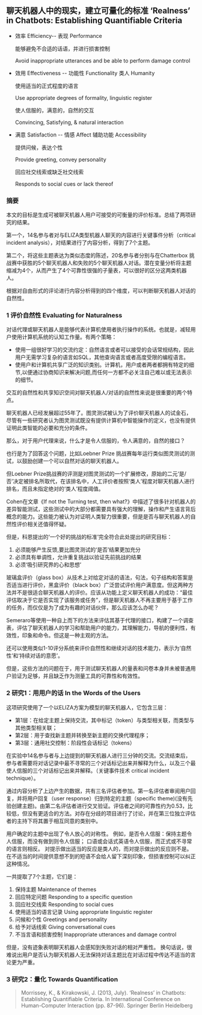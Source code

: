 ## 聊天机器人中的现实，建立可量化的标准                              ‘Realness’ in Chatbots: Establishing Quantifiable Criteria 

- 效率 Efficiency-- 表现 Performance    

  能够避免不合适的话语，并进行损害控制 

  Avoid inappropriate utterances and be able to perform damage control

- 效用 Effectiveness -- 功能性 Functionality  类人 Humanity

  使用适当的正式程度的语言

  Use appropriate degrees of formality, linguistic register

  使人信服的，满意的，自然的交互

  Convincing, Satisfying, & natural interaction

- 满意 Satisfaction -- 情感 Affect  辅助功能 Accessibility

  提供问候，表达个性

  Provide greeting, convey personality

  回应社交线索或缺乏社交线索

  Responds to social cues or lack thereof

### 摘要

本文的目标是生成可被聊天机器人用户可接受的可衡量的评价标准。总结了两项研究的结果。

第一个，14名参与者对与ELIZA类型机器人聊天的内容进行关键事件分析（critical incident analysis），对结果进行了内容分析，得到了7个主题。

第二个，将这些主题表达为类似态度的陈述，20名参与者分别与在Chatterbox 挑战赛中获胜的5个聊天机器人和失败的5个聊天机器人对话。潜在变量分析将主题缩减为4个，从而产生了4个可靠性很强的子量表，可以很好的区分这两类机器人。

根据对自由形式的评论进行内容分析得到的四个维度，可以判断聊天机器人对话的自然性。

### 1 评价自然性 Evaluating for Naturalness

对话代理或聊天机器人是能够代表计算机使用者执行操作的系统。也就是，减轻用户使用计算机系统的认知工作量。有两个策略：

- 使用一组很好学习的交流约定：自然语言或者可以接受的会话常规结构，因此用户无需学习复杂的语言如SQL，其他查询语言或者高度受限的编程语言。
- 使用户和计算机共享广泛的知识类别。计算机，用户或者两者都拥有特定的细节,以便通过协商知识来解决问题,而任何一方都不必关注自己难以或无法表示的细节。

交互的自然性和共享知识空间对聊天机器人/对话的自然性来说是很重要的两个特点。

聊天机器人已经发展超过55年了。图灵测试被认为了评价聊天机器人的试金石，尽管有一些研究者认为图灵测试既没有提供计算机中智能操作的定义，也没有提供证明此类智能的必要和充分的条件。

那么，对于用户代理来说，什么才是令人信服的，令人满意的，自然的接口？

也行是为了回答这个问题，比如Loebner Prize 挑战赛每年运行类似图灵测试的测试，以鼓励创建一个可以自然对话的聊天机器人。

但Loebner Prize挑战赛的评测是对图灵测试的一个扩展修改，原始的二元‘是/否’决定被排名所取代，在该排名中，人工评价者按照‘类人’程度对聊天机器人进行排名，而且未指定绝对的‘类人’程度阈值。

Cohen在文章《If not the Turning test, then what?》中描述了很多针对机器人的差异智能测试，这些测试中的大部分都需要具有强大的理解，操作和产生语言背后概念的能力。这些能力被认为对证明人类智力很重要，但是是否与聊天机器人的自然性评价相关还值得怀疑。

但是，科恩提出的‘一个好的挑战的标准’完全符合此处提出的研究目标：

1. 必须能够产生反馈,要比图灵测试的‘是否’结果更加充分
2. 必须具有单调性，允许重复挑战以验证先前挑战的结果
3. 必须‘吸引研究界的心和思想’

玻璃盒评价（glass box）从技术上对给定对话的语法，句法，句子结构和答案是否适当进行评价，黑盒评价（black box）广泛尝试评价用户满意度。但这两种方法并不是很适合聊天机器人的评价。应该从功能上定义聊天机器人的成功：“最佳评估取决于它是否实现了该服务或任务”，但是聊天机器人不再主要用于基于工作的任务，而仅仅是为了成为有趣的对话伙伴，那么应该怎么办呢？

Semeraro等使用一种自上而下的方法来评估其基于代理的接口，构建了一个调查表，评估了聊天机器人的学习和帮助用户的能力，其理解能力，导航的便利性，有效性，印象和命令。但这是一种主观的方法。

还可以使用类似1-10评分系统来评价自然性和继续对话的技术能力，表示为‘自然性’和‘持续对话的意愿’。

但是，这些方法的问题在于，用于测试聊天机器人的量表和问卷本身并未被普通用户验证为足够，并且缺乏作为测量工具的可靠性和有效性。

### 2 研究1：用用户的话 In the Words of the Users

这项研究使用了一个以ELIZA方案为模型的聊天机器人，它包含三层：

- 第1层：在给定主题上保持交流，其中标记（token）与类型相关联，而类型与其他类型相关联；
- 第2层：用于查找新主题并转换至新主题的交换代理程序；
- 第3层：通用社交控制：阶段性会话标记（tokens）

在实验中14名参与者与上边提到的聊天机器人进行三分钟的交流。交流结束后，参与者需要将对话记录中最不寻常的三个对话标记出来并解释为什么，以及三个最使人信服的三个对话标记出来并解释。（关键事件技术 critical incident technique）。

通过内容分析了上边产生的数据，共有三名评估者参加。第一名评估者审阅用户回复，并将用户回复（user response）归到特定的主题（specific theme)(没有先验创建主题)。由第二名评估者进行交叉验证。评估者之间的可靠性约为0.53，比较低，但没有更适合的方法。对存在分歧的项目进行了讨论，并在第三位独立评估者的主持下将其置于相互同意的类别中。

用户确定的主题中出现了令人放心的对称性。 例如，是否令人信服：保持主题令人信服，而没有做到则令人信服； 口语或会话式英语令人信服，而正式或不寻常的语言则相反。 对提示做出适当的反应是类人的，而对提示做出的反应则不是。 在不适当的时间提供意想不到的短语不会给人留下深刻印象，但损害控制可以纠正这种情况。

一共提取了7个主题，它们是：

1.  保持主题 Maintenance of themes
2.  回应特定问题 Responding to a specific question 
3.  回应社交线索 Responding to social cues 
4. 使用适当的语言记录 Using appropriate linguistic register 
5. 问候和个性 Greetings and personality 
6. 给予对话线索 Giving conversational cues 
7. 不当言语和损害控制 Inappropriate utterances and damage control

但是，没有迹象表明聊天机器人会感知到失败对话的相对严重性。 换句话说，很难说出用户是否认为聊天机器人无法保持对话主题比在对话过程中传达不适当的言论更为严重。

 ### 3 研究2：量化  Towards Quantification















> Morrissey, K., & Kirakowski, J. (2013, July). ‘Realness’ in Chatbots: Establishing Quantifiable Criteria. In International Conference on Human-Computer Interaction (pp. 87-96). Springer Berlin Heidelberg